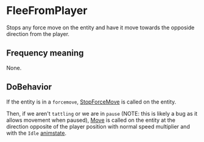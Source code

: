 # FleeFromPlayer
Stops any force move on the entity and have it move towards the opposide direction from the player.

## Frequency meaning
None.

## DoBehavior
If the entity is in a `forcemove`, [StopForceMove](../../EntityControl/EntityControl%20Methods.md#stopforcemove) is called on the entity.

Then, if we aren't `tattling` or we are in `pause` (NOTE: this is likely a bug as it allows movement when paused), [Move](../../EntityControl/Notable%20methods/Move.md) is called on the entity at the direction opposite of the player position with normal speed multiplier and with the `Idle` [animstate](../../EntityControl/Animations/animstate.md).